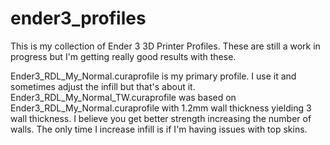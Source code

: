 # ender3_profiles
This is my collection of Ender 3 3D Printer Profiles. These are still a work in progress but I'm getting really good results with these.

Ender3_RDL_My_Normal.curaprofile is my primary profile. I use it and sometimes adjust the infill but that's about it.
Ender3_RDL_My_Normal_TW.curaprofile was based on Ender3_RDL_My_Normal.curaprofile with 1.2mm wall thickness yielding 3 wall thickness. I believe you get better strength increasing the number of walls. The only time I increase infill is if I'm having issues with top skins.
